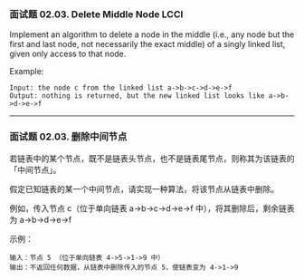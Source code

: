 ### 面试题 02.03. Delete Middle Node LCCI
Implement an algorithm to delete a node in the middle (i.e., any node but the first and last node, not necessarily the exact middle) of a singly linked list, given only access to that node.



Example:

	Input: the node c from the linked list a->b->c->d->e->f
	Output: nothing is returned, but the new linked list looks like a->b->d->e->f


----

### 面试题 02.03. 删除中间节点
若链表中的某个节点，既不是链表头节点，也不是链表尾节点，则称其为该链表的「中间节点」。

假定已知链表的某一个中间节点，请实现一种算法，将该节点从链表中删除。

例如，传入节点 c（位于单向链表 a->b->c->d->e->f 中），将其删除后，剩余链表为 a->b->d->e->f



示例：

	输入：节点 5 （位于单向链表 4->5->1->9 中）
	输出：不返回任何数据，从链表中删除传入的节点 5，使链表变为 4->1->9

